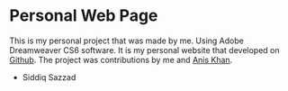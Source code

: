 # Personal Web Page

This is my personal project that was made by me. Using Adobe Dreamweaver CS6 software. 
It is my personal website that developed on [Github](http://github.com/siddiqsazzad). The project was contributions by me and [Anis Khan](http://aniskhan001.github.io/).

- Siddiq Sazzad